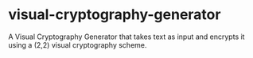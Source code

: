 # visual-cryptography-generator
A Visual Cryptography Generator that takes text as input and encrypts it using a (2,2) visual cryptography scheme.
